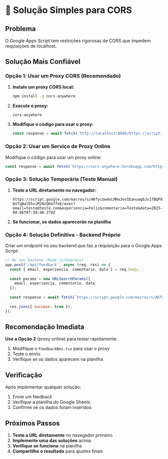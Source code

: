 # 🎯 Solução Simples para CORS

## Problema
O Google Apps Script tem restrições rigorosas de CORS que impedem requisições de localhost.

## Solução Mais Confiável

### Opção 1: Usar um Proxy CORS (Recomendado)

1. **Instale um proxy CORS local:**
   ```bash
   npm install -g cors-anywhere
   ```

2. **Execute o proxy:**
   ```bash
   cors-anywhere
   ```

3. **Modifique o código para usar o proxy:**
   ```javascript
   const response = await fetch(`http://localhost:8080/https://script.google.com/macros/s/AKfycbw4xLMHa3evIEanuagbJx1TBQP8A2KJtN9SlHydyxpwe-6oTqNalEhviM2NzQ64ffmE/exec?${params}`);
   ```

### Opção 2: Usar um Serviço de Proxy Online

Modifique o código para usar um proxy online:

```javascript
const response = await fetch(`https://cors-anywhere.herokuapp.com/https://script.google.com/macros/s/AKfycbw4xLMHa3evIEanuagbJx1TBQP8A2KJtN9SlHydyxpwe-6oTqNalEhviM2NzQ64ffmE/exec?${params}`);
```

### Opção 3: Solução Temporária (Teste Manual)

1. **Teste a URL diretamente no navegador:**
   ```
   https://script.google.com/macros/s/AKfycbw4xLMHa3evIEanuagbJx1TBQP8A2KJtN9SlHydyxpwe-6oTqNalEhviM2NzQ64ffmE/exec?email=teste@teste.com&experiencia=Feliz&comentario=Teste&data=2025-08-06T07:39:40.279Z
   ```

2. **Se funcionar, os dados aparecerão na planilha**

### Opção 4: Solução Definitiva - Backend Próprio

Criar um endpoint no seu backend que faz a requisição para o Google Apps Script:

```javascript
// No seu backend (Node.js/Express)
app.post('/api/feedback', async (req, res) => {
  const { email, experiencia, comentario, data } = req.body;
  
  const params = new URLSearchParams({
    email, experiencia, comentario, data
  });
  
  const response = await fetch(`https://script.google.com/macros/s/AKfycbw4xLMHa3evIEanuagbJx1TBQP8A2KJtN9SlHydyxpwe-6oTqNalEhviM2NzQ64ffmE/exec?${params}`);
  
  res.json({ success: true });
});
```

## Recomendação Imediata

**Use a Opção 2** (proxy online) para testar rapidamente:

1. Modifique o `FeedbackBox.tsx` para usar o proxy
2. Teste o envio
3. Verifique se os dados aparecem na planilha

## Verificação

Após implementar qualquer solução:
1. Envie um feedback
2. Verifique a planilha do Google Sheets
3. Confirme se os dados foram inseridos

## Próximos Passos

1. **Teste a URL diretamente** no navegador primeiro
2. **Implemente uma das soluções** acima
3. **Verifique se funciona** na planilha
4. **Compartilhe o resultado** para ajustes finais 